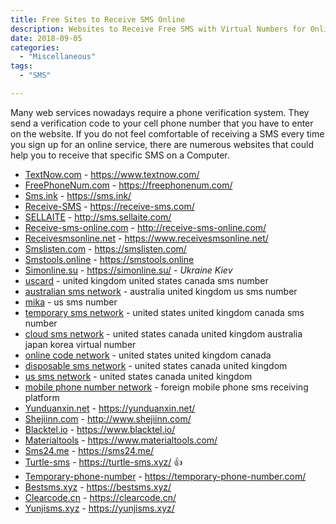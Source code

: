 ```yaml
---
title: Free Sites to Receive SMS Online 
description: Websites to Receive Free SMS with Virtual Numbers for Online Verification
date: 2018-09-05
categories:
  - "Miscellaneous"
tags:
  - "SMS"

---
```


Many web services nowadays require a phone verification system. They send a verification code to your cell phone number that you have to enter on the website. If you do not feel comfortable of receiving a SMS every time you sign up for an online service, there are numerous websites that could help you to receive that specific SMS on a Computer.

<!--more-->

- [TextNow.com](https://www.textnow.com/) - https://www.textnow.com/ 
- [FreePhoneNum.com](https://freephonenum.com/) - https://freephonenum.com/
- [Sms.ink](https://sms.ink/) - https://sms.ink/
- [Receive-SMS](https://receive-sms.com/) - https://receive-sms.com/
- [SELLAITE](http://sms.sellaite.com/) - http://sms.sellaite.com/
- [Receive-sms-online.com](http://receive-sms-online.com/) - http://receive-sms-online.com/
- [Receivesmsonline.net](https://www.receivesmsonline.net/) - https://www.receivesmsonline.net/
- [Smslisten.com](https://smslisten.com/) - https://smslisten.com/
- [Smstools.online](https://smstools.online) - https://smstools.online  
- [Simonline.su](https://simonline.su/) - https://simonline.su/ - *Ukraine Kiev*
- [uscard](https://www.mecan.vip/) - united kingdom united states canada sms number
- [australian sms network](https://www.australiasms.com/) - australia united kingdom us sms number
- [mika](https://www.mecan.cc/) - us sms number
- [temporary sms network](https://www.tesms.net/) - united states united kingdom canada sms number
- [cloud sms network](https://www.yunduanxin.org/) - united states canada united kingdom australia japan korea virtual number
- [online code network](https://www.zaixianjiema.com/) - united states united kingdom canada
- [disposable sms network](https://www.oncesms.com/) - united states canada united kingdom
- [us sms network](https://www.usduck.com/) - united states canada united kingdom
- [mobile phone number network](https://www.shoujihao.com/) - foreign mobile phone sms receiving platform
- [Yunduanxin.net](https://yunduanxin.net/) - https://yunduanxin.net/
- [Shejiinn.com](http://www.114sim.com) - http://www.shejiinn.com/
- [Blacktel.io](https://www.blacktel.io/) - https://www.blacktel.io/
- [Materialtools](https://www.materialtools.com/) - https://www.materialtools.com/
- [Sms24.me](https://sms24.me/) - https://sms24.me/
- [Turtle-sms](https://turtle-sms.xyz/) - https://turtle-sms.xyz/ 👍
- [Temporary-phone-number](https://temporary-phone-number.com/) - https://temporary-phone-number.com/
- [Bestsms.xyz](https://bestsms.xyz/) - https://bestsms.xyz/
- [Clearcode.cn](https://clearcode.cn/) - https://clearcode.cn/
- [Yunjisms.xyz](https://yunjisms.xyz/) - https://yunjisms.xyz/




